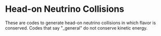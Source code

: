 # Head-on Neutrino Collisions
These are codes to generate head-on neutrino collisions in which flavor is conserved. Codes that say "_general" do not conserve kinetic energy.


